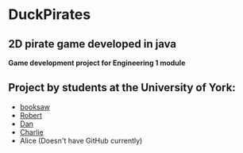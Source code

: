 # DuckPirates



## 2D pirate game developed in java



**Game development project for Engineering 1 module**

## Project by students at the University of York:
- [booksaw](https://github.com/booksaw)
- [Robert](https://github.com/r0b-ert)
- [Dan](https://github.com/dan-wade42)
- [Charlie](https://github.com/CharlieCrosley)
- Alice (Doesn't have GitHub currently)
